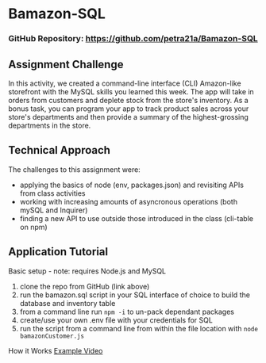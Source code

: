 # Bamazon-SQL
### GitHub Repository: https://github.com/petra21a/Bamazon-SQL
## Assignment Challenge
In this activity, we created a command-line interface (CLI) Amazon-like storefront with the MySQL skills you learned this week. The app will take in orders from customers and deplete stock from the store's inventory. As a bonus task, you can program your app to track product sales across your store's departments and then provide a summary of the highest-grossing departments in the store.

## Technical Approach
The challenges to this assignment were:
* applying the basics of node (env, packages.json) and revisiting APIs from class activities
* working with increasing amounts of asyncronous operations (both mySQL and Inquirer)
* finding a new API to use outside those introduced in the class (cli-table on npm)

## Application Tutorial
Basic setup - note: requires Node.js and MySQL
1. clone the repo from GitHub (link above)
2. run the bamazon.sql script in your SQL interface of choice to build the database and inventory table
3. from a command line run `npm -i` to un-pack dependant packages
3. create/use your own .env file with your credentials for SQL
4. run the script from a command line from within the file location with `node bamazonCustomer.js`

How it Works
[Example Video](https://drive.google.com/file/d/1jQRQIbQG-0xyu4guT1_l2ToGFe86GctW/view)
